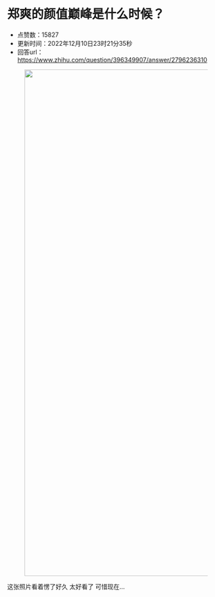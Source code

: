 # 郑爽的颜值巅峰是什么时候？
- 点赞数：15827
- 更新时间：2022年12月10日23时21分35秒
- 回答url：https://www.zhihu.com/question/396349907/answer/2796236310
<body>
 <p></p>
 <figure data-size="normal">
  <img src="https://picx.zhimg.com/50/v2-dcdce5c186b87ef5a61995492e98930a_720w.jpg?source=1940ef5c" data-rawwidth="1170" data-rawheight="1669" data-size="normal" data-original-token="v2-d7ea8fc4d0f49022a497a1c27bb47d42" data-default-watermark-src="https://picx.zhimg.com/50/v2-5653b43edafd1ff62ca910423203739f_720w.jpg?source=1940ef5c" class="origin_image zh-lightbox-thumb" width="1170" data-original="https://picx.zhimg.com/v2-dcdce5c186b87ef5a61995492e98930a_r.jpg?source=1940ef5c">
 </figure>
 <p data-pid="lzlTLZYI">这张照片看着愣了好久 太好看了 可惜现在…</p>
</body>